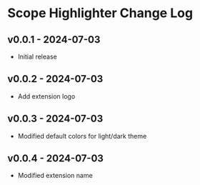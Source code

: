 # Scope Highlighter Change Log

## v0.0.1 - 2024-07-03

- Initial release

## v0.0.2 - 2024-07-03

- Add extension logo


## v0.0.3 - 2024-07-03

- Modified default colors for light/dark theme

## v0.0.4 - 2024-07-03

- Modified extension name